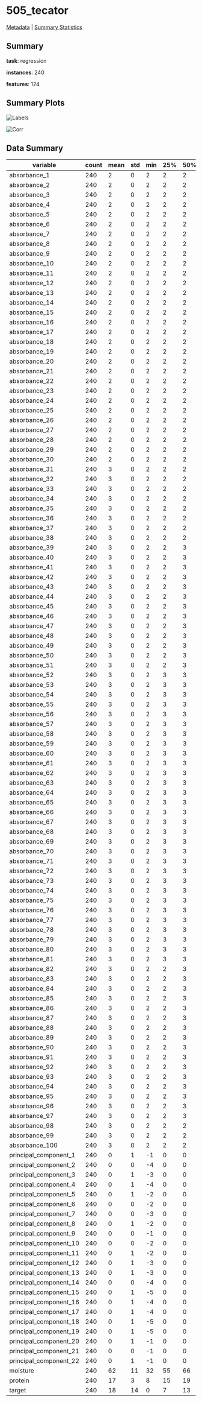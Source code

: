 # 505_tecator

[Metadata](metadata.yaml) | [Summary Statistics](summary_stats.csv)

## Summary

**task**: regression

**instances**: 240

**features**: 124

## Summary Plots

![Labels](label.svg)

![Corr](corr.svg)

## Data Summary

|	variable	|	count	|	mean	|	std	|	min	|	25%	|	50%	|	75%	|	max|
| --- | --- | --- | --- | --- | --- | --- | --- | --- |
|	absorbance_1	|	240	|	2	|	0	|	2	|	2	|	2	|	3	|	4
|	absorbance_2	|	240	|	2	|	0	|	2	|	2	|	2	|	3	|	4
|	absorbance_3	|	240	|	2	|	0	|	2	|	2	|	2	|	3	|	4
|	absorbance_4	|	240	|	2	|	0	|	2	|	2	|	2	|	3	|	4
|	absorbance_5	|	240	|	2	|	0	|	2	|	2	|	2	|	3	|	4
|	absorbance_6	|	240	|	2	|	0	|	2	|	2	|	2	|	3	|	4
|	absorbance_7	|	240	|	2	|	0	|	2	|	2	|	2	|	3	|	4
|	absorbance_8	|	240	|	2	|	0	|	2	|	2	|	2	|	3	|	4
|	absorbance_9	|	240	|	2	|	0	|	2	|	2	|	2	|	3	|	4
|	absorbance_10	|	240	|	2	|	0	|	2	|	2	|	2	|	3	|	4
|	absorbance_11	|	240	|	2	|	0	|	2	|	2	|	2	|	3	|	4
|	absorbance_12	|	240	|	2	|	0	|	2	|	2	|	2	|	3	|	4
|	absorbance_13	|	240	|	2	|	0	|	2	|	2	|	2	|	3	|	4
|	absorbance_14	|	240	|	2	|	0	|	2	|	2	|	2	|	3	|	4
|	absorbance_15	|	240	|	2	|	0	|	2	|	2	|	2	|	3	|	4
|	absorbance_16	|	240	|	2	|	0	|	2	|	2	|	2	|	3	|	4
|	absorbance_17	|	240	|	2	|	0	|	2	|	2	|	2	|	3	|	4
|	absorbance_18	|	240	|	2	|	0	|	2	|	2	|	2	|	3	|	4
|	absorbance_19	|	240	|	2	|	0	|	2	|	2	|	2	|	3	|	4
|	absorbance_20	|	240	|	2	|	0	|	2	|	2	|	2	|	3	|	4
|	absorbance_21	|	240	|	2	|	0	|	2	|	2	|	2	|	3	|	4
|	absorbance_22	|	240	|	2	|	0	|	2	|	2	|	2	|	3	|	4
|	absorbance_23	|	240	|	2	|	0	|	2	|	2	|	2	|	3	|	4
|	absorbance_24	|	240	|	2	|	0	|	2	|	2	|	2	|	3	|	4
|	absorbance_25	|	240	|	2	|	0	|	2	|	2	|	2	|	3	|	4
|	absorbance_26	|	240	|	2	|	0	|	2	|	2	|	2	|	3	|	4
|	absorbance_27	|	240	|	2	|	0	|	2	|	2	|	2	|	3	|	4
|	absorbance_28	|	240	|	2	|	0	|	2	|	2	|	2	|	3	|	4
|	absorbance_29	|	240	|	2	|	0	|	2	|	2	|	2	|	3	|	4
|	absorbance_30	|	240	|	2	|	0	|	2	|	2	|	2	|	3	|	4
|	absorbance_31	|	240	|	3	|	0	|	2	|	2	|	2	|	3	|	4
|	absorbance_32	|	240	|	3	|	0	|	2	|	2	|	2	|	3	|	4
|	absorbance_33	|	240	|	3	|	0	|	2	|	2	|	2	|	3	|	4
|	absorbance_34	|	240	|	3	|	0	|	2	|	2	|	2	|	3	|	4
|	absorbance_35	|	240	|	3	|	0	|	2	|	2	|	2	|	3	|	4
|	absorbance_36	|	240	|	3	|	0	|	2	|	2	|	2	|	3	|	5
|	absorbance_37	|	240	|	3	|	0	|	2	|	2	|	2	|	3	|	5
|	absorbance_38	|	240	|	3	|	0	|	2	|	2	|	2	|	3	|	5
|	absorbance_39	|	240	|	3	|	0	|	2	|	2	|	3	|	3	|	5
|	absorbance_40	|	240	|	3	|	0	|	2	|	2	|	3	|	3	|	5
|	absorbance_41	|	240	|	3	|	0	|	2	|	2	|	3	|	3	|	5
|	absorbance_42	|	240	|	3	|	0	|	2	|	2	|	3	|	3	|	5
|	absorbance_43	|	240	|	3	|	0	|	2	|	2	|	3	|	3	|	5
|	absorbance_44	|	240	|	3	|	0	|	2	|	2	|	3	|	3	|	5
|	absorbance_45	|	240	|	3	|	0	|	2	|	2	|	3	|	3	|	5
|	absorbance_46	|	240	|	3	|	0	|	2	|	2	|	3	|	3	|	5
|	absorbance_47	|	240	|	3	|	0	|	2	|	2	|	3	|	3	|	5
|	absorbance_48	|	240	|	3	|	0	|	2	|	2	|	3	|	3	|	5
|	absorbance_49	|	240	|	3	|	0	|	2	|	2	|	3	|	3	|	5
|	absorbance_50	|	240	|	3	|	0	|	2	|	2	|	3	|	3	|	5
|	absorbance_51	|	240	|	3	|	0	|	2	|	2	|	3	|	3	|	5
|	absorbance_52	|	240	|	3	|	0	|	2	|	3	|	3	|	3	|	5
|	absorbance_53	|	240	|	3	|	0	|	2	|	3	|	3	|	3	|	5
|	absorbance_54	|	240	|	3	|	0	|	2	|	3	|	3	|	3	|	5
|	absorbance_55	|	240	|	3	|	0	|	2	|	3	|	3	|	3	|	5
|	absorbance_56	|	240	|	3	|	0	|	2	|	3	|	3	|	3	|	5
|	absorbance_57	|	240	|	3	|	0	|	2	|	3	|	3	|	3	|	5
|	absorbance_58	|	240	|	3	|	0	|	2	|	3	|	3	|	3	|	5
|	absorbance_59	|	240	|	3	|	0	|	2	|	3	|	3	|	3	|	5
|	absorbance_60	|	240	|	3	|	0	|	2	|	3	|	3	|	3	|	5
|	absorbance_61	|	240	|	3	|	0	|	2	|	3	|	3	|	3	|	5
|	absorbance_62	|	240	|	3	|	0	|	2	|	3	|	3	|	3	|	5
|	absorbance_63	|	240	|	3	|	0	|	2	|	3	|	3	|	3	|	5
|	absorbance_64	|	240	|	3	|	0	|	2	|	3	|	3	|	3	|	5
|	absorbance_65	|	240	|	3	|	0	|	2	|	3	|	3	|	3	|	5
|	absorbance_66	|	240	|	3	|	0	|	2	|	3	|	3	|	3	|	5
|	absorbance_67	|	240	|	3	|	0	|	2	|	3	|	3	|	3	|	5
|	absorbance_68	|	240	|	3	|	0	|	2	|	3	|	3	|	3	|	5
|	absorbance_69	|	240	|	3	|	0	|	2	|	3	|	3	|	3	|	5
|	absorbance_70	|	240	|	3	|	0	|	2	|	3	|	3	|	3	|	5
|	absorbance_71	|	240	|	3	|	0	|	2	|	3	|	3	|	3	|	5
|	absorbance_72	|	240	|	3	|	0	|	2	|	3	|	3	|	3	|	5
|	absorbance_73	|	240	|	3	|	0	|	2	|	3	|	3	|	3	|	5
|	absorbance_74	|	240	|	3	|	0	|	2	|	3	|	3	|	3	|	5
|	absorbance_75	|	240	|	3	|	0	|	2	|	3	|	3	|	3	|	5
|	absorbance_76	|	240	|	3	|	0	|	2	|	3	|	3	|	3	|	5
|	absorbance_77	|	240	|	3	|	0	|	2	|	3	|	3	|	3	|	5
|	absorbance_78	|	240	|	3	|	0	|	2	|	3	|	3	|	3	|	5
|	absorbance_79	|	240	|	3	|	0	|	2	|	3	|	3	|	3	|	5
|	absorbance_80	|	240	|	3	|	0	|	2	|	3	|	3	|	3	|	5
|	absorbance_81	|	240	|	3	|	0	|	2	|	3	|	3	|	3	|	5
|	absorbance_82	|	240	|	3	|	0	|	2	|	2	|	3	|	3	|	5
|	absorbance_83	|	240	|	3	|	0	|	2	|	2	|	3	|	3	|	5
|	absorbance_84	|	240	|	3	|	0	|	2	|	2	|	3	|	3	|	5
|	absorbance_85	|	240	|	3	|	0	|	2	|	2	|	3	|	3	|	5
|	absorbance_86	|	240	|	3	|	0	|	2	|	2	|	3	|	3	|	5
|	absorbance_87	|	240	|	3	|	0	|	2	|	2	|	3	|	3	|	5
|	absorbance_88	|	240	|	3	|	0	|	2	|	2	|	3	|	3	|	5
|	absorbance_89	|	240	|	3	|	0	|	2	|	2	|	3	|	3	|	5
|	absorbance_90	|	240	|	3	|	0	|	2	|	2	|	3	|	3	|	5
|	absorbance_91	|	240	|	3	|	0	|	2	|	2	|	3	|	3	|	5
|	absorbance_92	|	240	|	3	|	0	|	2	|	2	|	3	|	3	|	5
|	absorbance_93	|	240	|	3	|	0	|	2	|	2	|	3	|	3	|	5
|	absorbance_94	|	240	|	3	|	0	|	2	|	2	|	3	|	3	|	5
|	absorbance_95	|	240	|	3	|	0	|	2	|	2	|	3	|	3	|	5
|	absorbance_96	|	240	|	3	|	0	|	2	|	2	|	3	|	3	|	5
|	absorbance_97	|	240	|	3	|	0	|	2	|	2	|	3	|	3	|	5
|	absorbance_98	|	240	|	3	|	0	|	2	|	2	|	2	|	3	|	5
|	absorbance_99	|	240	|	3	|	0	|	2	|	2	|	2	|	3	|	4
|	absorbance_100	|	240	|	3	|	0	|	2	|	2	|	2	|	3	|	4
|	principal_component_1	|	240	|	0	|	1	|	-1	|	0	|	0	|	0	|	3
|	principal_component_2	|	240	|	0	|	0	|	-4	|	0	|	0	|	0	|	2
|	principal_component_3	|	240	|	0	|	1	|	-3	|	0	|	0	|	0	|	3
|	principal_component_4	|	240	|	0	|	1	|	-4	|	0	|	0	|	0	|	2
|	principal_component_5	|	240	|	0	|	1	|	-2	|	0	|	0	|	0	|	3
|	principal_component_6	|	240	|	0	|	0	|	-2	|	0	|	0	|	0	|	3
|	principal_component_7	|	240	|	0	|	0	|	-3	|	0	|	0	|	0	|	3
|	principal_component_8	|	240	|	0	|	1	|	-2	|	0	|	0	|	0	|	5
|	principal_component_9	|	240	|	0	|	0	|	-1	|	0	|	0	|	0	|	3
|	principal_component_10	|	240	|	0	|	0	|	-2	|	0	|	0	|	0	|	4
|	principal_component_11	|	240	|	0	|	1	|	-2	|	0	|	0	|	0	|	4
|	principal_component_12	|	240	|	0	|	1	|	-3	|	0	|	0	|	0	|	7
|	principal_component_13	|	240	|	0	|	1	|	-3	|	0	|	0	|	0	|	8
|	principal_component_14	|	240	|	0	|	0	|	-4	|	0	|	0	|	0	|	1
|	principal_component_15	|	240	|	0	|	1	|	-5	|	0	|	0	|	0	|	1
|	principal_component_16	|	240	|	0	|	1	|	-4	|	0	|	0	|	0	|	1
|	principal_component_17	|	240	|	0	|	1	|	-4	|	0	|	0	|	0	|	3
|	principal_component_18	|	240	|	0	|	1	|	-5	|	0	|	0	|	0	|	3
|	principal_component_19	|	240	|	0	|	1	|	-5	|	0	|	0	|	0	|	1
|	principal_component_20	|	240	|	0	|	1	|	-1	|	0	|	0	|	0	|	3
|	principal_component_21	|	240	|	0	|	0	|	-1	|	0	|	0	|	0	|	4
|	principal_component_22	|	240	|	0	|	1	|	-1	|	0	|	0	|	0	|	3
|	moisture	|	240	|	62	|	11	|	32	|	55	|	66	|	72	|	76
|	protein	|	240	|	17	|	3	|	8	|	15	|	19	|	20	|	23
|	target	|	240	|	18	|	14	|	0	|	7	|	13	|	28	|	58
